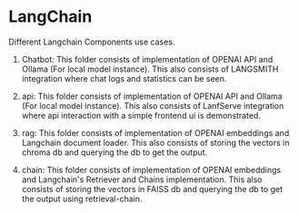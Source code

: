 # LangChain
Different Langchain Components use cases.
1. Chatbot:
    This folder consists of implementation of OPENAI API and Ollama (For local model instance). This also consists of LANGSMITH integration where chat logs and statistics can be seen.

2. api:
    This folder consists of implementation of OPENAI API and Ollama (For local model instance). This also consists of LanfServe integration where api interaction with a simple frontend ui is demonstrated.

3. rag:
    This folder consists of implementation of OPENAI embeddings and Langchain document loader. This also consists of storing the vectors in chroma db and querying the db to get the output.

4. chain:
    This folder consists of implementation of OPENAI embeddings and Langchain's Retriever and Chains implementation. This also consists of storing the vectors in FAISS db and querying the db to get the output using retrieval-chain.
